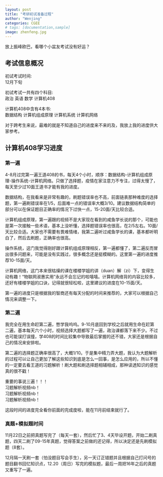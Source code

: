 ```yaml
---
layout: post
title: "考研初试准备过程"
author: "Wenjing"
categories: CGEE 
# tags: [documentation,sample]
image: zhenfeng.jpg
---
```


放上振峰欧巴，看哪个小盆友考试没有好运？

## 考试信息概况
初试考试时间: \
12月下旬

初试考试一共有四个科目: \
政治 英语 数学 计算机408

计算机408中含有4本书: \
数据结构 计算机组成原理 计算机系统 计算机网络

对于跨考生来说，最难的就是不知道自己的进度来不来的及，我放上我的进度供大家参考。

## 计算机408学习进度
### 第一遍
4-8月过完第一遍王道408的书，每天4个小时，顺序：数据结构-计算机组成原理-操作系统-计算机网络。只做了选择题，疫情在家注意力不专注，过得太慢了，每天至少过10面王道书才能有我的进度。

数据结构，在我看来是非常有趣的，刷题错误率也不高，前面链表那种难度的选择题，第一遍刷错误率在1/5，后面难一点的错误率大概3/10。建议数据结构简单的部分可以在保证题目正确率的情况下过快一点，15-20面/天比较合适。

计算机组成原理，第一遍跟的视频不是大家现在看到的咸鱼学长说的那个，可能也是第一次接触一些术语，基本上没听懂，选择题错误率也很高，在2/5左右。10面/天比较合适。大家也不需要有畏难情绪，我第二遍听过咸鱼学长的课，基本都听明白了，然后去刷题，正确率也很高。

操作系统，这门我觉得刚好跟计算机组成原理相反，第一遍都懂了，第二遍反而冒出很多问题来，可能是没有实践过，很多概念还是挺模糊的。这里第一遍的进度推荐10-15面/天。

计算机网络，这门本来很枯燥的课在楼楼学姐的讲（duan）解（zi）下，变得生动有趣！“物联网淑惠实用”永远不会忘记的啦嘻嘻。计算机网络背的内容比较多，还好有楼楼学姐的口诀，记得就很轻松啦，这里建议的进度在10-15面/天。

第一遍的进度只是根据我的智商还有每天分配的时间来推荐的，大家可以根据自己情况来调整一下。

### 第二遍

我完全在用生命赶第二遍，憋学我呜呜。9-10月底回到学校之后就用生命在赶第二遍，基本每天六个小时，视频选择大题都写了一遍，政治课都落下来不少。不过也可能误打误撞，学408的时间比较集中导致最后掌握的还不错，大家还是根据自己的情况来安排啦。

第二遍的选择题正确率很高了，大概1/10。于是集中精力弄大题，我认为大题解析的过程可以让自己更加了解这些知识到底是怎么一回事，是怎么应用的，所以不懂的一定要去看王道的习题解析！刷大题和刷选择题相辅相成，那种读透知识的感觉真的很不戳！

重要的事说三遍！！！\
习题解析视频nb！\
习题解析视频nb！\
习题解析视频nb！

这段时间的进度完全看你前面的完成度啦，能在11月前结束就行了。

### 真题+模拟题时间

11月22日之前把真题写完了（每天一套），然后忙了3、4天毕设开题，开始二刷真题，四天二刷了09-15年真题，觉得答案之前做的还记得，所以决定还是先刷模拟题（8套）。

12月隔一天刷一套（怕没题目写会手生），另一天订正错题并且根据自己打问号的题目翻书回忆知识点，12.20（周日）写完的模拟题，最后一周把16年之后的真题又重写了一遍。


